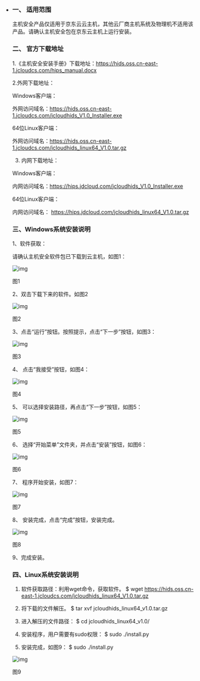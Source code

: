 - ### 一、    适用范围

  主机安全产品仅适用于京东云云主机，其他云厂商主机系统及物理机不适用该产品。请确认主机安全包在京东云主机上运行安装。

  ### 二、    官方下载地址

  1.《主机安全安装手册》下载地址：<https://hids.oss.cn-east-1.jcloudcs.com/hips_manual.docx>

  2.外网下载地址：

  Windows客户端：

  外网访问域名：<https://hids.oss.cn-east-1.jcloudcs.com/jcloudhids_V1.0_Installer.exe>

  64位Linux客户端：

  外网访问域名：<https://hids.oss.cn-east-1.jcloudcs.com/jcloudhids_linux64_V1.0.tar.gz>

  3. 内网下载地址：

  Windows客户端：

  内网访问域名：<https://hips.jdcloud.com/jcloudhids_V1.0_Installer.exe>

  64位Linux客户端：

  内网访问域名： <https://hips.jdcloud.com/jcloudhids_linux64_V1.0.tar.gz>

  ### 三、Windows系统安装说明

  1、软件获取：

  请确认主机安全软件包已下载到云主机，如图1：

  ![img](https://img1.jcloudcs.com/cms/52a493d5-3005-41e0-92ae-a7ad111529ad20170626123325.png)

  图1

  2、双击下载下来的软件。如图2

  ![img](https://img1.jcloudcs.com/cms/c9183ecf-3b5b-4f5e-a73c-409335a2c4f820170626123537.png)

  图2

  3、点击“运行”按钮。按照提示，点击“下一步”按钮，如图3：

  ![img](https://img1.jcloudcs.com/cms/a3de1bf9-06a9-49c9-b2a1-5e2c5001fd9620170626123726.png)

  图3

  4、   点击“我接受”按钮，如图4：

  ![img](https://img1.jcloudcs.com/cms/88deb22d-1655-4ffd-b773-5f3b479dcd3020170626123833.png)

  图4

  5、 可以选择安装路径，再点击“下一步”按钮，如图5：

  ![img](https://img1.jcloudcs.com/cms/b701a89a-e0fb-4972-bed5-74b4b11b18d020170626123916.png)

  图5

  6、    选择“开始菜单”文件夹，并点击“安装”按钮，如图6：

  ![img](https://img1.jcloudcs.com/cms/f7cbee27-3029-4c6c-9bc3-999c22f6b70620170626124000.png)

  图6

  7、    程序开始安装，如图7：

  ![img](https://img1.jcloudcs.com/cms/d969ef9b-53b1-479f-8293-9f5574366e8e20170626124146.png)

  图7

  8、 安装完成，点击“完成”按钮，安装完成。

  ![img](https://img1.jcloudcs.com/cms/53b47fd3-71da-4a02-ac81-800c4200d95c20170626124223.png)

  图8

  9、完成安装。

  ### 四、Linux系统安装说明 

  1. 软件获取路径：利用wget命令，获取软件。
      $ wget https://hids.oss.cn-east-1.jcloudcs.com/jcloudhids_linux64_V1.0.tar.gz

  2. 将下载的文件解压。
      $ tar xvf jcloudhids_linux64_v1.0.tar.gz
  3. 进入解压的文件路径：
      $ cd jcloudhids_linux64_v1.0/
  4. 安装程序，用户需要有sudo权限：
      $ sudo ./install.py
  5. 安装完成，如图9：
      $ sudo ./install.py

  ![img](https://img1.jcloudcs.com/cms/8c4ba2d2-4f35-40b4-aa31-29d698e2c21820170626124803.png)

  图9
